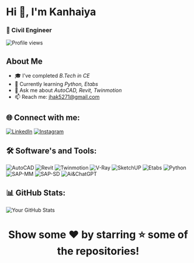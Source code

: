 # Hi 👋, I'm Kanhaiya 

### 🚀 Civil Engineer 
![Profile views](https://komarev.com/ghpvc/?username=Kanhaiya957)

## About Me

- 🎓 I’ve completed *B.Tech in CE*
- 🌱 Currently learning *Python, Etabs*
- 💬 Ask me about *AutoCAD, Revit, Twinmotion*
- 📫 Reach me: [jhak5271@gmail.com](mailto:jhak5271@gmail.com)

## 🌐 Connect with me:
[![LinkedIn](https://img.shields.io/badge/LinkedIn-blue)](https://www.linkedin.com/in/kanhaiya21?utm_source=share&utm_campaign=share_via&utm_content=profile&utm_medium=android_app)
[![Instagram](https://img.shields.io/badge/Instagram-red)](https://www.instagram.com/_kanhaiya_kumar_01_?igsh=MWxhenN0bjZncDcwMA==)

## 🛠 Software's and Tools:
![AutoCAD](https://img.shields.io/badge/AutoCAD-red)
![Revit](https://img.shields.io/badge/Revit-blue)
![Twinmotion](https://img.shields.io/badge/Twinmotion-black)
![V-Ray](https://img.shields.io/badge/V-Ray-black)
![SketchUP](https://img.shields.io/badge/SketchUP-blue)
![Etabs](https://img.shields.io/badge/Etabs-blue)
![Python](https://img.shields.io/badge/Python-blue)
![SAP-MM](https://img.shields.io/badge/SAP-MM-blue)
![SAP-SD](https://img.shields.io/badge/SAP-SD-blue)
![Ai&ChatGPT](https://img.shields.io/badge/Ai&ChatGPT-black)

## 📊 GitHub Stats:

![Your GitHub Stats](https://github-readme-stats.vercel.app/api?username=Kanhaiya&show_icons=true&theme=dark)

# <p align="center">Show some ❤ by starring ⭐ some of the repositories!</p>

